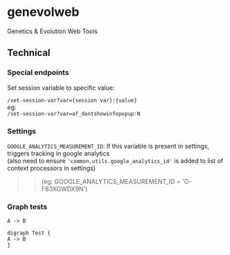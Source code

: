 # genevolweb
 Genetics & Evolution Web Tools
 
  
## Technical

### Special endpoints
Set session variable to specific value: 

```/set-session-var?var={session var}:{value}```      
eg:  
```/set-session-var?var=af_dontshowinfopopup:N```

### Settings

<code>GOOGLE_ANALYTICS_MEASUREMENT_ID</code>: If this variable is present in settings, triggers tracking in google analytics<br>
(also need to ensure <code>'common.utils.google_analytics_id'</code> is added to list of context processors in settings)
>>(eg: GOOGLE_ANALYTICS_MEASUREMENT_ID = 'G-F83XGWDX9N')

### Graph tests
```puml
A -> B
```


```plantuml
digraph Test {
A -> B
}
```
